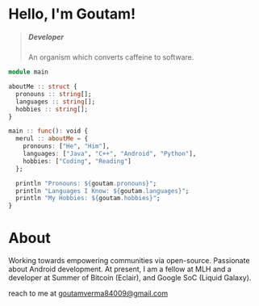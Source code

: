 <!--
**GoutamVerma/GoutamVerma** is a ✨ _special_ ✨ repository because its `README.md` (this file) appears on your GitHub profile.

Here are some ideas to get you started:

- 🔭 I’m currently working on ...
- 🌱 I’m currently learning ...
- 👯 I’m looking to collaborate on ...
- 🤔 I’m looking for help with ...
- 💬 Ask me about ...
- 📫 How to reach me: ...
- 😄 Pronouns: ...
- ⚡ Fun fact: ...
-->

# Hello, I'm Goutam!

> ##### Developer 
> An organism which converts caffeine to software.

```julia
module main

aboutMe :: struct {
  pronouns :: string[];
  languages :: string[];
  hobbies :: string[];
}

main :: func(): void {
  merul :: aboutMe = {
    pronouns: ["He", "Him"],
    languages: ["Java", "C++", "Android", "Python"],
    hobbies: ["Coding", "Reading"]
  };

  println "Pronouns: ${goutam.pronouns}";
  println "Languages I Know: ${goutam.languages}";
  println "My Hobbies: ${goutam.hobbies}";
}
```


# About 
Working towards empowering communities via open-source. Passionate about Android development. At present, I am a fellow at MLH and a developer at Summer of Bitcoin (Eclair), and Google SoC (Liquid Galaxy).

reach to me at goutamverma84009@gmail.com 
